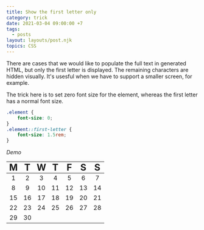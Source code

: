 ```yaml
---
title: Show the first letter only
category: trick
date: 2021-03-04 09:00:00 +7
tags:
  - posts
layout: layouts/post.njk
topics: CSS
---
```


There are cases that we would like to populate the full text in generated HTML, but only the first letter is displayed.
The remaining characters are hidden visually. It's usesful when we have to support a smaller screen, for example. 

The trick here is to set zero font size for the element, whereas the first letter has a normal font size.

```css
.element {
    font-size: 0;
}
.element::first-letter {
    font-size: 1.5rem;
}
```

_Demo_

<style>
.demo__calendar th {
    font-size: 0;
    text-align: center;
}
.demo__calendar td {
    text-align: center;
}
.demo__calendar th::first-letter {
    font-size: 1.5rem;
}
</style>

<table class="demo__calendar" style="width: 24rem">
    <thead>
        <tr>
            <th>Monday</th>
            <th>Tuesday</th>
            <th>Wednesday</th>
            <th>Thursday</th>
            <th>Friday</th>
            <th>Saturday</th>
            <th>Sunday</th>
        </tr>
    </thead>
    <tbody>
        <tr>
            <td>1</td>
            <td>2</td>
            <td>3</td>
            <td>4</td>
            <td>5</td>
            <td>6</td>
            <td>7</td>
        </tr>
        <tr>
            <td>8</td>
            <td>9</td>
            <td>10</td>
            <td>11</td>
            <td>12</td>
            <td>13</td>
            <td>14</td>
        </tr>
        <tr>
            <td>15</td>
            <td>16</td>
            <td>17</td>
            <td>18</td>
            <td>19</td>
            <td>20</td>
            <td>21</td>
        </tr>
        <tr>
            <td>22</td>
            <td>23</td>
            <td>24</td>
            <td>25</td>
            <td>26</td>
            <td>27</td>
            <td>28</td>
        </tr>
        <tr>
            <td>29</td>
            <td>30</td>
            <td colspan="5"></td>
        </tr>
    </tbody>
</table>